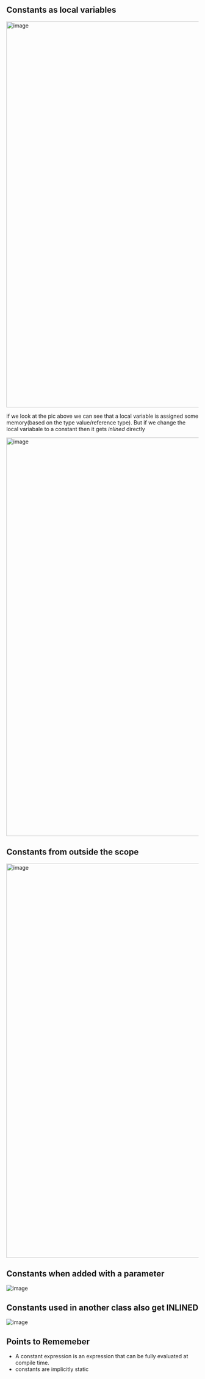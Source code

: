 ## Constants as local variables
<img width="1011" alt="image" src="https://github.com/Anish407/C-Concepts/assets/51234038/a4abf0f6-a5be-4504-915f-fb59b0cb2c88">

if we look at the pic above we can see that a local variable is assigned some memory(based on the type value/reference type). But if we change the local variabale
to a constant then it gets <i> inlined </i> directly

<img width="1044" alt="image" src="https://github.com/Anish407/C-Concepts/assets/51234038/e560cb72-1b3d-4db4-98ea-18ac7575c71e">

## Constants from outside the scope

<img width="1033" alt="image" src="https://github.com/Anish407/C-Concepts/assets/51234038/1f7bd6e5-5722-4daa-9313-8dbd6a32527f">

## Constants when added with a parameter
![image](https://github.com/Anish407/C-Concepts/assets/51234038/6bca944f-9ee5-491b-83ba-be4713a87e37)

## Constants used in another class also get INLINED
![image](https://github.com/Anish407/C-Concepts/assets/51234038/492e8067-eb03-4c8c-8ad5-0f986173faea)


## Points to Rememeber
- A constant expression is an expression that can be fully evaluated at compile time. 
- constants are implicitly static
